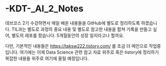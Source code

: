 # -KDT-_AI_2_Notes

데브코스 2기 수강하면서 매일 배운 내용들을 GitHub에 별도로 정리하도록 하겠습니다.
TIL과는 별도로 과정의 중요 내용 및 별도로 참고한 내용을 합쳐 기록을 만들고 싶어, 별도의 레포를 팠습니다.
5개월동안의 성장 일지라고나 할까요.

다만, 기본적인 내용들은 https://taksw222.tistory.com/
를 조금 더 메인으로 작업중입니다. 여기에는 이제 Data Science 관련 참고 자료 위주로 
혹은 tistory에 정리하기 복잡한 내용들 위주로 여기에 올릴 예정입니다.

